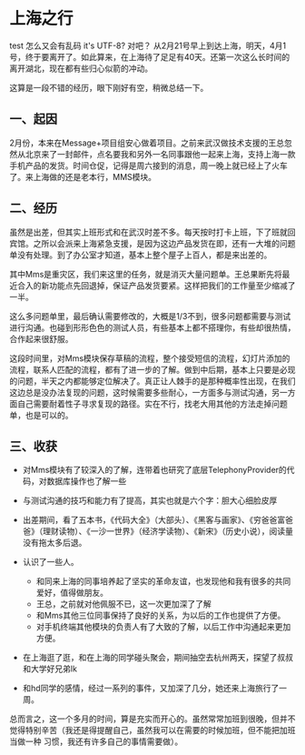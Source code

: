 ﻿上海之行
=======

test 怎么又会有乱码
it's UTF-8? 对吧？
从2月21号早上到达上海，明天，4月1号，终于要离开了。如此算来，在上海待了足足有40天。还第一次这么长时间的离开湖北，现在都有些归心似箭的冲动。

这算是一段不错的经历，眼下刚好有空，稍微总结一下。

一、起因
--------

2月份，本来在Message+项目组安心做着项目。之前来武汉做技术支援的王总忽然从北京来了一封邮件，点名要我和另外一名同事跟他一起来上海，支持上海一款手机产品的发货。时间仓促，记得是周六接到的消息，周一晚上就已经上了火车了。来上海做的还是老本行，MMS模块。

二、经历
--------

虽然是出差，但其实上班形式和在武汉时差不多。每天按时打卡上班，下了班就回宾馆。之所以会派来上海紧急支援，是因为这边产品发货在即，还有一大堆的问题单没有处理。到了办公室才知道，基本上整个屋子上百人，都是来出差的。

其中Mms是重灾区，我们来这里的任务，就是消灭大量问题单。王总果断先将最近合入的新功能点先回退掉，保证产品发货要紧。这样把我们的工作量至少缩减了一半。

这么多问题单里，最后确认需要修改的，大概是1/3不到，很多问题都需要与测试进行沟通。也碰到形形色色的测试人员，有些基本上都不搭理你，有些却很热情，合作起来很舒服。

这段时间里，对Mms模块保存草稿的流程，整个接受短信的流程，幻灯片添加的流程，联系人匹配的流程，都有了进一步的了解。做到中后期，基本上只要是必现的问题，半天之内都能够定位解决了。真正让人棘手的是那种概率性出现，在我们这边总是没办法复现的问题，这时候需要多些耐心，一方面多与测试沟通，另一方面自己需要耐着性子寻求复现的路径。实在不行，找老大用其他的方法走掉问题单，也是可以的。

三、收获
--------
* 对Mms模块有了较深入的了解，连带着也研究了底层TelephonyProvider的代码，对数据库操作也了解一些

* 与测试沟通的技巧和能力有了提高，其实也就是六个字：胆大心细脸皮厚

* 出差期间，看了五本书，《代码大全》（大部头）、《黑客与画家》、《穷爸爸富爸爸》（理财读物）、《一沙一世界》（经济学读物）、《新宋》（历史小说），阅读量没有拖太多后退。

* 认识了一些人。 
    * 和同来上海的同事培养起了坚实的革命友谊，也发现他和我有很多的共同爱好，值得做朋友。
    * 王总，之前就对他佩服不已，这一次更加深了了解
    * 和Mms其他三位同事保持了良好的关系，为以后的工作也提供了方便。
    * 对手机终端其他模块的负责人有了大致的了解，以后工作中沟通起来更加方便。
* 在上海逛了逛，和在上海的同学碰头聚会，期间抽空去杭州两天，探望了叔叔和大学好兄弟lk
* 和hd同学的感情，经过一系列的事件，又加深了几分，她还来上海旅行了一周。


总而言之，这一个多月的时间，算是充实而开心的。虽然常常加班到很晚，但并不觉得特别辛苦（我还是得提醒自己，虽然我可以在需要的时候加班，但不能把加班当做一种 习惯，我还有许多自己的事情需要做）。


